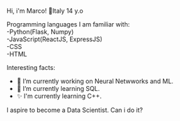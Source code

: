 Hi, i'm Marco!
🎈Italy
14 y.o

Programming languages I am familiar with: <br>
-Python(Flask, Numpy) <br> -JavaScript(ReactJS, ExpressJS) <br> -CSS <br> -HTML

Interesting facts:
- 🔭 I’m currently working on Neural Netwworks and ML.
- 🌱 I’m currently learning SQL.
- ✨ I'm currently learning C++.

I aspire to become a Data Scientist. Can i do it?
